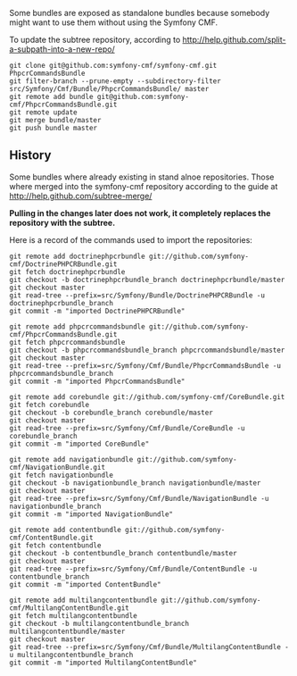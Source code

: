 Some bundles are exposed as standalone bundles because somebody might want to
use them without using the Symfony CMF.

To update the subtree repository, according to
http://help.github.com/split-a-subpath-into-a-new-repo/

    git clone git@github.com:symfony-cmf/symfony-cmf.git PhpcrCommandsBundle
    git filter-branch --prune-empty --subdirectory-filter src/Symfony/Cmf/Bundle/PhpcrCommandsBundle/ master
    git remote add bundle git@github.com:symfony-cmf/PhpcrCommandsBundle.git
    git remote update
    git merge bundle/master
    git push bundle master


## History

Some bundles where already existing in stand alnoe repositories. Those where
merged into the symfony-cmf repository according to the guide at
http://help.github.com/subtree-merge/

**Pulling in the changes later does not work, it completely replaces the
repository with the subtree.**

Here is a record of the commands used to import the repositories:

    git remote add doctrinephpcrbundle git://github.com/symfony-cmf/DoctrinePHPCRBundle.git
    git fetch doctrinephpcrbundle
    git checkout -b doctrinephpcrbundle_branch doctrinephpcrbundle/master
    git checkout master
    git read-tree --prefix=src/Symfony/Bundle/DoctrinePHPCRBundle -u doctrinephpcrbundle_branch
    git commit -m "imported DoctrinePHPCRBundle"

    git remote add phpcrcommandsbundle git://github.com/symfony-cmf/PhpcrCommandsBundle.git
    git fetch phpcrcommandsbundle
    git checkout -b phpcrcommandsbundle_branch phpcrcommandsbundle/master
    git checkout master
    git read-tree --prefix=src/Symfony/Cmf/Bundle/PhpcrCommandsBundle -u phpcrcommandsbundle_branch
    git commit -m "imported PhpcrCommandsBundle"

    git remote add corebundle git://github.com/symfony-cmf/CoreBundle.git
    git fetch corebundle
    git checkout -b corebundle_branch corebundle/master
    git checkout master
    git read-tree --prefix=src/Symfony/Cmf/Bundle/CoreBundle -u corebundle_branch
    git commit -m "imported CoreBundle"

    git remote add navigationbundle git://github.com/symfony-cmf/NavigationBundle.git
    git fetch navigationbundle
    git checkout -b navigationbundle_branch navigationbundle/master
    git checkout master
    git read-tree --prefix=src/Symfony/Cmf/Bundle/NavigationBundle -u navigationbundle_branch
    git commit -m "imported NavigationBundle"

    git remote add contentbundle git://github.com/symfony-cmf/ContentBundle.git
    git fetch contentbundle
    git checkout -b contentbundle_branch contentbundle/master
    git checkout master
    git read-tree --prefix=src/Symfony/Cmf/Bundle/ContentBundle -u contentbundle_branch
    git commit -m "imported ContentBundle"

    git remote add multilangcontentbundle git://github.com/symfony-cmf/MultilangContentBundle.git
    git fetch multilangcontentbundle
    git checkout -b multilangcontentbundle_branch multilangcontentbundle/master
    git checkout master
    git read-tree --prefix=src/Symfony/Cmf/Bundle/MultilangContentBundle -u multilangcontentbundle_branch
    git commit -m "imported MultilangContentBundle"
